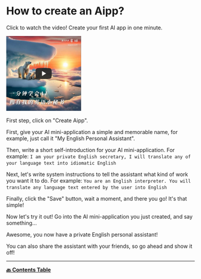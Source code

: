# How to create an Aipp?

Click to watch the video! Create your first AI app in one minute.

<a target="_blank" href="https://youtu.be/iSoSfhOCN3w?si=HNeLy_Eupc_SlKRi" title="一分钟学会AI：拥有我的英语小秘书"><img src="../images/20240226-video-cover.jpg" alt="一分钟学会AI：拥有我的英语小秘书" width="200" height="200"/></a>

First step, click on "Create Aipp".

First, give your AI mini-application a simple and memorable name, for example, just call it "My English Personal Assistant".

Then, write a short self-introduction for your AI mini-application. For example: `I am your private English secretary, I will translate any of your language text into idiomatic English`

Next, let's write system instructions to tell the assistant what kind of work you want it to do. For example: `You are an English interpreter. You will translate any language text entered by the user into English`

Finally, click the "Save" button, wait a moment, and there you go! It's that simple!

Now let's try it out! Go into the AI mini-application you just created, and say something...

Awesome, you now have a private English personal assistant!

You can also share the assistant with your friends, so go ahead and show it off!

---

**[🔙️ Contents Table](../home.md)**
